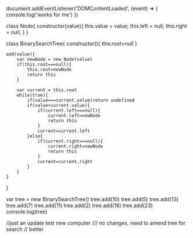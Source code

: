 document.addEventListener('DOMContentLoaded', (event) => {
    console.log('works for me')
})

class Node{
    constructor(value){
        this.value = value;
        this.left = null;
        this.right = null;
    }
}

class BinarySearchTree{
    constructor(){
        this.root=null
    }

    add(value){
        var newNode = new Node(value)
        if(this.root===null){
            this.root=newNode
            return this
        }
        
        var current = this.root
        while(true){
            if(value===current.value)return undefined
            if(value<current.value){
                if(current.left===null){
                    current.left=newNode
                    return this
                }
                current=current.left
            }else{
                if(current.right===null){
                    current.right=newNode
                    return this
                }
                current=current.right
            }
        }
    }
}

var tree = new BinarySearchTree()
tree.add(10)
tree.add(5)
tree.add(13)
tree.add(7)
tree.add(11)
tree.add(2)
tree.add(16)
tree.add(23)
console.log(tree)

//just an update test new computer /// no changes, need to amend tree for search
// better